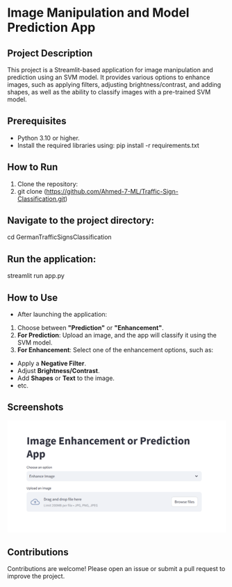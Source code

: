 # Image Manipulation and Model Prediction App

## Project Description
This project is a Streamlit-based application for image manipulation and prediction using an SVM model. It provides various options to enhance images, such as applying filters, adjusting brightness/contrast, and adding shapes, as well as the ability to classify images with a pre-trained SVM model.

## Prerequisites
- Python 3.10 or higher.
- Install the required libraries using:
pip install -r requirements.txt

## How to Run
1. Clone the repository:
2. git clone (https://github.com/Ahmed-7-ML/Traffic-Sign-Classification.git)

## Navigate to the project directory:
cd GermanTrafficSignsClassification

## Run the application:
streamlit run app.py

## How to Use
- After launching the application:
1. Choose between **"Prediction"** or **"Enhancement"**.
2. **For Prediction**: Upload an image, and the app will classify it using the SVM model.
3. **For Enhancement**: Select one of the enhancement options, such as:
  - Apply a **Negative Filter**.
  - Adjust **Brightness/Contrast**.
  - Add **Shapes** or **Text** to the image.
  - etc.

## Screenshots
![App Interface](App_Interface.png)

## Contributions
Contributions are welcome! Please open an issue or submit a pull request to improve the project.
